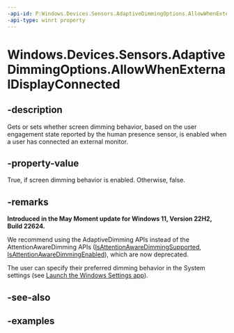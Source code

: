 ```yaml
---
-api-id: P:Windows.Devices.Sensors.AdaptiveDimmingOptions.AllowWhenExternalDisplayConnected
-api-type: winrt property
---
```


# Windows.Devices.Sensors.AdaptiveDimmingOptions.AllowWhenExternalDisplayConnected

<!--
public bool AllowWhenExternalDisplayConnected { get; set; }
-->

## -description

Gets or sets whether screen dimming behavior, based on the user engagement state reported by the human presence sensor, is enabled when a user has connected an external monitor.

## -property-value

True, if screen dimming behavior is enabled. Otherwise, false.

## -remarks

**Introduced in the May Moment update for Windows 11, Version 22H2, Build 22624.**

We recommend using the AdaptiveDimming APIs instead of the AttentionAwareDimming APIs ([IsAttentionAwareDimmingSupported](humanpresencefeatures_isattentionawaredimmingsupported.md), [IsAttentionAwareDimmingEnabled](humanpresencesettings_isattentionawaredimmingenabled.md)), which are now deprecated.

The user can specify their preferred dimming behavior in the System settings (see [Launch the Windows Settings app](/windows/uwp/launch-resume/launch-settings-app#system)).

## -see-also

## -examples

